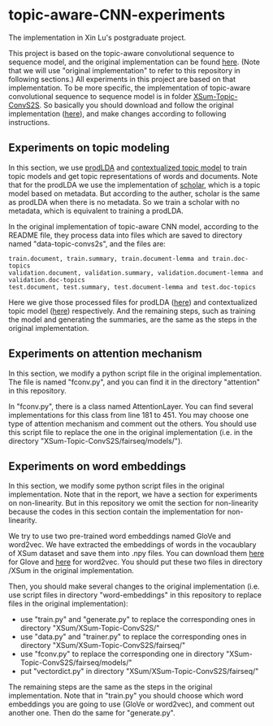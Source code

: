# topic-aware-CNN-experiments
The implementation in Xin Lu's postgraduate project.

This project is based on the topic-aware convolutional sequence to sequence model, and the original implementation can be found [here](https://github.com/EdinburghNLP/XSum). (Note that we will use "original implementation" to refer to this repository in following sections.) All experiments in this project are based on that implementation. To be more specific, the implementation of topic-aware convolutional sequence to sequence model is in folder [XSum-Topic-ConvS2S](https://github.com/EdinburghNLP/XSum/tree/master/XSum-Topic-ConvS2S). So basically you should download and follow the original implementation ([here](https://github.com/EdinburghNLP/XSum)), and make changes according to following instructions. 

## Experiments on topic modeling
In this section, we use [prodLDA](https://github.com/dallascard/scholar) and [contextualized topic model](https://github.com/MilaNLProc/contextualized-topic-models) to train topic models and get topic representations of words and documents. Note that for the prodLDA we use the implementation of [scholar](https://arxiv.org/abs/1705.09296), which is a topic model based on metadata. But according to the auther, scholar is the same as prodLDA when there is no metadata. So we train a scholar with no metadata, which is equivalent to training a prodLDA.  

In the original implementation of topic-aware CNN model, according to the README file, they process data into files which are saved to directory named "data-topic-convs2s", and the files are:
```
train.document, train.summary, train.document-lemma and train.doc-topics
validation.document, validation.summary, validation.document-lemma and validation.doc-topics
test.document, test.summary, test.document-lemma and test.doc-topics
```
Here we give those processed files for prodLDA ([here](https://drive.google.com/uc?id=1enJpUe3nCtGMBZoy7oBdJC0t0NwIKb-2)) and contextualized topic model ([here](https://drive.google.com/file/d/1LC3kRxb7-tnqfz7UbP93G2IOAVdavI19/view)) respectively. And the remaining steps, such as training the model and generating the summaries, are the same as the steps in the original implementation. 

## Experiments on attention mechanism 
In this section, we modify a python script file in the original implementation. The file is named "fconv.py", and you can find it in the directory "attention" in this repository. 

In "fconv.py", there is a class named AttentionLayer. You can find several implementations for this class from line 181 to 451. You may choose one type of attention mechanism and comment out the others. You should use this script file to replace the one in the original implementation (i.e. in the directory "XSum-Topic-ConvS2S/fairseq/models/"). 

## Experiments on word embeddings
In this section, we modify some python script files in the original implementation. Note that in the report, we have a section for experiments on non-linearity. But in this repository we omit the section for non-linearity because the codes in this section contain the implementation for non-linearity.

We try to use two pre-trained word embeddings named GloVe and word2vec. We have extracted the embeddings of words in the vocaublary of XSum dataset and save them into .npy files. You can download them [here](https://drive.google.com/uc?id=1Pc309-Zq7cn-09lIvMt2VVMlH7BerfXh) for Glove and [here](https://drive.google.com/uc?id=1Lqr5j7D6eURerK-WPawoEl18qCE_UwtG) for word2vec. You should put these two files in directory /XSum in the original implementation.

Then, you should make several changes to the original implementation (i.e. use script files in directory "word-embeddings" in this repository to replace files in the original implementation):

* use "train.py" and "generate.py" to replace the corresponding ones in directory "XSum/XSum-Topic-ConvS2S/"
* use "data.py" and "trainer.py" to replace the corresponding ones in directory "XSum/XSum-Topic-ConvS2S/fairseq/"
* use "fconv.py" to replace the corresponding one in directory "XSum-Topic-ConvS2S/fairseq/models/"
* put "vectordict.py" in directory "XSum/XSum-Topic-ConvS2S/fairseq/"

The remaining steps are the same as the steps in the original implementation. Note that in "train.py" you should choose which word embeddings you are going to use (GloVe or word2vec), and comment out another one. Then do the same for "generate.py".
